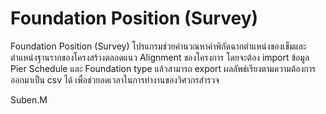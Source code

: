 # Foundation Position (Survey)
Foundation Position (Survey)
    โปรแกรมช่วยคำนวณหาค่าพิกัดฉากตำแหน่งของเข็มและตำแหน่งฐานรากของโครงสร้างตลอดแนว Alignment ของโครงการ
โดยจะต้อง import ข้อมูล Pier Schedule และ Foundation type แล้วสามารถ export ผลลัพธ์เรียงตามความต้องการออกมาเป็น csv ได้ 
เพื่อช่วยลดเวลาในการทำงานของวิศวกรสำรวจ

Suben.M

